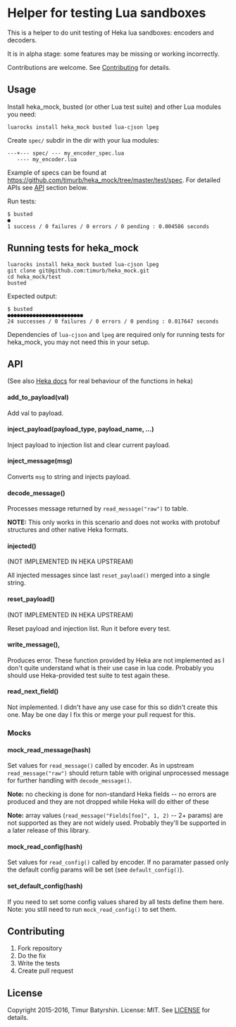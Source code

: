Helper for testing Lua sandboxes
================================

This is a helper to do unit testing of Heka lua sandboxes: encoders and decoders.

It is in alpha stage: some features may be missing or working incorrectly.

Contributions are welcome. See [Contributing](#contributing) for details.

Usage
-----

Install heka_mock, busted (or other Lua test suite) and other Lua modules you need:
```
luarocks install heka_mock busted lua-cjson lpeg
```

Create `spec/` subdir in the dir with your lua modules:
```
---+--- spec/ --- my_encoder_spec.lua
   ---- my_encoder.lua
```

Example of specs can be found at https://github.com/timurb/heka_mock/tree/master/test/spec.
For detailed APIs see [API](#api) section below.

Run tests:
```
$ busted
●
1 success / 0 failures / 0 errors / 0 pending : 0.004586 seconds
```

Running tests for heka_mock
---------------------------

```
luarocks install heka_mock busted lua-cjson lpeg
git clone git@github.com:timurb/heka_mock.git
cd heka_mock/test
busted
```

Expected output:
```
$ busted
●●●●●●●●●●●●●●●●●●●●●●●●
24 successes / 0 failures / 0 errors / 0 pending : 0.017647 seconds
```

Dependencies of `lua-cjson` and `lpeg` are required only for running tests for heka_mock, you may not need this in your setup.


API
---

(See also [Heka docs](http://hekad.readthedocs.org/en/v0.10.0/sandbox/index.html) for real behaviour of the functions in heka)


#### add_to_payload(val)

Add val to payload.


#### inject_payload(payload_type, payload_name, ...)

Inject payload to injection list and clear current payload.


#### inject_message(msg)

Converts `msg` to string and injects payload.


#### decode_message()

Processes message returned by `read_message("raw")` to table.

**NOTE:** This only works in this scenario and does not works with protobuf structures and other native Heka formats.


#### injected()
(NOT IMPLEMENTED IN HEKA UPSTREAM)

All injected messages since last `reset_payload()` merged into a single string.


#### reset_payload()
(NOT IMPLEMENTED IN HEKA UPSTREAM)

Reset payload and injection list. Run it before every test.


#### write_message(),

Produces error.
These function provided by Heka are not implemented as I don't quite understand what is their use case in lua code. Probably you should use Heka-provided test suite to test again these.


#### read_next_field()

Not implemented.
I didn't have any use case for this so didn't create this one.
May be one day I fix this or merge your pull request for this.


### Mocks

#### mock_read_message(hash)

Set values for `read_message()` called by encoder.
As in upstream `read_message("raw")` should return table with original unprocessed message for further handling with `decode_message()`.

**Note:** no checking is done for non-standard Heka fields -- no errors are produced and they are not dropped while Heka will do either of these

**Note:** array values (`read_message("Fields[foo]", 1, 2)` -- 2+ params) are not supported as they are not widely used. Probably they'll be supported in a later release of this library.


#### mock_read_config(hash)

Set values for `read_config()` called by encoder.
If no paramater passed only the default config params will be set (see `default_config()`).


#### set_default_config(hash)

If you need to set some config values shared by all tests define them here.
Note: you still need to run `mock_read_config()` to set them.


Contributing
------------
1. Fork repository
2. Do the fix
3. Write the tests
4. Create pull request

License
-------------------
Copyright 2015-2016, Timur Batyrshin. License: MIT. See [LICENSE](LICENSE) for details.
